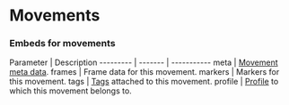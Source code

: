 # Movements

### Embeds for movements

Parameter | Description
--------- | ------- | -----------
meta | [Movement meta data](#movement-meta-object).
frames | Frame data for this movement.
markers | Markers for this movement.
tags | [Tags](#tags) attached to this movement.
profile | [Profile](#profiles) to which this movement belongs to.
